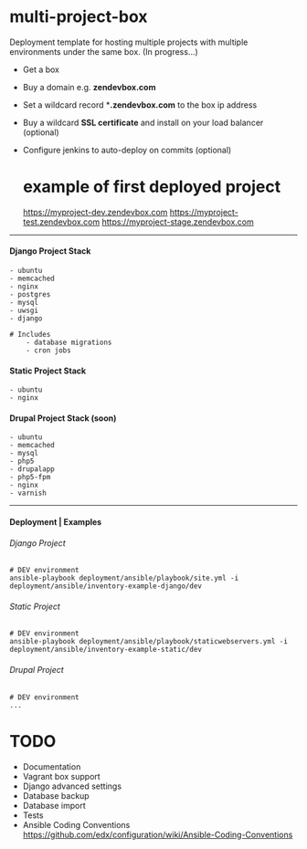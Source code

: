 multi-project-box
=================

Deployment template for hosting multiple projects with multiple environments under the same box.
(In progress...)

- Get a box
- Buy a domain e.g. **zendevbox.com**
- Set a wildcard record ***.zendevbox.com** to the box ip address
- Buy a wildcard **SSL certificate** and install on your load balancer (optional)
- Configure jenkins to auto-deploy on commits (optional)


    
    # example of first deployed project
    https://myproject-dev.zendevbox.com
    https://myproject-test.zendevbox.com
    https://myproject-stage.zendevbox.com


---
#### Django Project Stack

    - ubuntu
    - memcached
    - nginx
    - postgres
    - mysql
    - uwsgi
    - django
    
    # Includes 
        - database migrations
        - cron jobs


#### Static Project Stack

    - ubuntu
    - nginx


#### Drupal Project Stack (soon)
    - ubuntu
    - memcached
    - mysql
    - php5
    - drupalapp
    - php5-fpm
    - nginx
    - varnish
	
---
#### Deployment | Examples

###### Django Project 
    # DEV environment
    ansible-playbook deployment/ansible/playbook/site.yml -i deployment/ansible/inventory-example-django/dev
    
###### Static Project 
    # DEV environment
    ansible-playbook deployment/ansible/playbook/staticwebservers.yml -i deployment/ansible/inventory-example-static/dev
    
###### Drupal Project 
    # DEV environment
    ...
	
# TODO
- Documentation
- Vagrant box support
- Django advanced settings
- Database backup
- Database import
- Tests
- Ansible Coding Conventions https://github.com/edx/configuration/wiki/Ansible-Coding-Conventions
